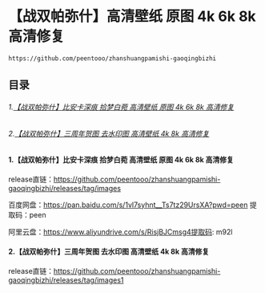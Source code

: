 # 【战双帕弥什】高清壁纸 原图 4k 6k 8k 高清修复
```
https://github.com/peentooo/zhanshuangpamishi-gaoqingbizhi
```
## 目录
###### 1.[【战双帕弥什】比安卡深痕 拾梦白菀 高清壁纸 原图 4k 6k 8k 高清修复](#jump1)
###### 2.[【战双帕弥什】三周年贺图 去水印图 高清壁纸 4k 8k 高清修复](#jump2)

#### <span id="jump1">1.【战双帕弥什】比安卡深痕 拾梦白菀 高清壁纸 原图 4k 6k 8k 高清修复</span>

release直链：https://github.com/peentooo/zhanshuangpamishi-gaoqingbizhi/releases/tag/images

百度网盘：https://pan.baidu.com/s/1vl7syhnt__Ts7tz29UrsXA?pwd=peen 提取码：peen

阿里云盘：https://www.aliyundrive.com/s/RisjBJCmsg4提取码: m92l

#### <span id="jump2">2.【战双帕弥什】三周年贺图 去水印图 高清壁纸 4k 8k 高清修复</span>

release直链：https://github.com/peentooo/zhanshuangpamishi-gaoqingbizhi/releases/tag/images1
